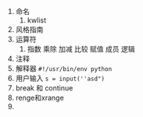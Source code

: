1. 命名
   1. kwlist
2. 风格指南
3. 运算符
   1. 指数 乘除 加减 比较 赋值 成员 逻辑
4. 注释
5. 解释器
   `#!/usr/bin/env python`
6. 用户输入
   `s = input(''asd")`
7. break 和 continue
8. renge和xrange
9. 






